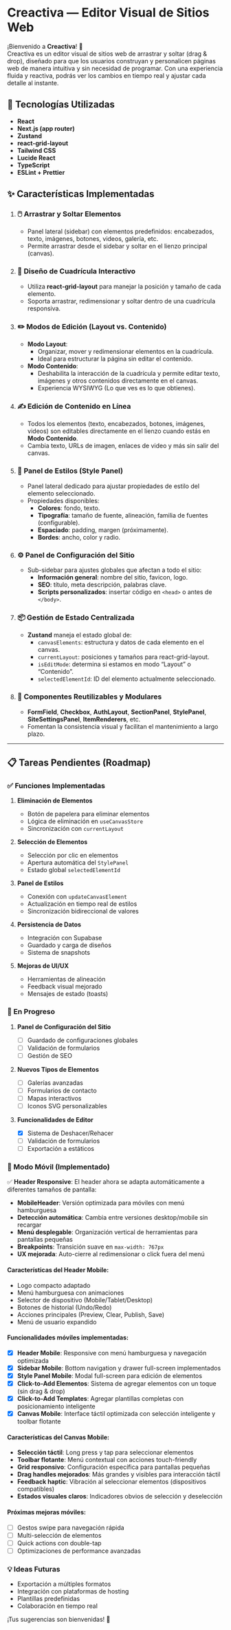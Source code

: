 # Creactiva — Editor Visual de Sitios Web

¡Bienvenido a **Creactiva**! 🎉  
Creactiva es un editor visual de sitios web de arrastrar y soltar (drag & drop), diseñado para que los usuarios construyan y personalicen páginas web de manera intuitiva y sin necesidad de programar. Con una experiencia fluida y reactiva, podrás ver los cambios en tiempo real y ajustar cada detalle al instante.

## 🚀 Tecnologías Utilizadas

- **React**
- **Next.js (app router)**
- **Zustand**
- **react-grid-layout**
- **Tailwind CSS**
- **Lucide React**
- **TypeScript**
- **ESLint + Prettier**

## ✨ Características Implementadas

1. ### 🖱️ Arrastrar y Soltar Elementos

   - Panel lateral (sidebar) con elementos predefinidos: encabezados, texto, imágenes, botones, videos, galería, etc.
   - Permite arrastrar desde el sidebar y soltar en el lienzo principal (canvas).

2. ### 📐 Diseño de Cuadrícula Interactivo

   - Utiliza **react-grid-layout** para manejar la posición y tamaño de cada elemento.
   - Soporta arrastrar, redimensionar y soltar dentro de una cuadrícula responsiva.

3. ### ✏️ Modos de Edición (Layout vs. Contenido)

   - **Modo Layout**:
     - Organizar, mover y redimensionar elementos en la cuadrícula.
     - Ideal para estructurar la página sin editar el contenido.
   - **Modo Contenido**:
     - Deshabilita la interacción de la cuadrícula y permite editar texto, imágenes y otros contenidos directamente en el canvas.
     - Experiencia WYSIWYG (Lo que ves es lo que obtienes).

4. ### ✍️ Edición de Contenido en Línea

   - Todos los elementos (texto, encabezados, botones, imágenes, videos) son editables directamente en el lienzo cuando estás en **Modo Contenido**.
   - Cambia texto, URLs de imagen, enlaces de video y más sin salir del canvas.

5. ### 🎨 Panel de Estilos (Style Panel)

   - Panel lateral dedicado para ajustar propiedades de estilo del elemento seleccionado.
   - Propiedades disponibles:
     - **Colores**: fondo, texto.
     - **Tipografía**: tamaño de fuente, alineación, familia de fuentes (configurable).
     - **Espaciado**: padding, margen (próximamente).
     - **Bordes**: ancho, color y radio.

6. ### ⚙️ Panel de Configuración del Sitio

   - Sub-sidebar para ajustes globales que afectan a todo el sitio:
     - **Información general**: nombre del sitio, favicon, logo.
     - **SEO**: título, meta descripción, palabras clave.
     - **Scripts personalizados**: insertar código en `<head>` o antes de `</body>`.

7. ### 📦 Gestión de Estado Centralizada

   - **Zustand** maneja el estado global de:
     - `canvasElements`: estructura y datos de cada elemento en el canvas.
     - `currentLayout`: posiciones y tamaños para react-grid-layout.
     - `isEditMode`: determina si estamos en modo “Layout” o “Contenido”.
     - `selectedElementId`: ID del elemento actualmente seleccionado.

8. ### 🧩 Componentes Reutilizables y Modulares
   - **FormField**, **Checkbox**, **AuthLayout**, **SectionPanel**, **StylePanel**, **SiteSettingsPanel**, **ItemRenderers**, etc.
   - Fomentan la consistencia visual y facilitan el mantenimiento a largo plazo.

---

## 📋 Tareas Pendientes (Roadmap)

### ✅ Funciones Implementadas

1. **Eliminación de Elementos**

   - Botón de papelera para eliminar elementos
   - Lógica de eliminación en `useCanvasStore`
   - Sincronización con `currentLayout`

2. **Selección de Elementos**

   - Selección por clic en elementos
   - Apertura automática del `StylePanel`
   - Estado global `selectedElementId`

3. **Panel de Estilos**

   - Conexión con `updateCanvasElement`
   - Actualización en tiempo real de estilos
   - Sincronización bidireccional de valores

4. **Persistencia de Datos**

   - Integración con Supabase
   - Guardado y carga de diseños
   - Sistema de snapshots

5. **Mejoras de UI/UX**
   - Herramientas de alineación
   - Feedback visual mejorado
   - Mensajes de estado (toasts)

### 🚧 En Progreso

1. **Panel de Configuración del Sitio**

   - [ ] Guardado de configuraciones globales
   - [ ] Validación de formularios
   - [ ] Gestión de SEO

2. **Nuevos Tipos de Elementos**

   - [ ] Galerías avanzadas
   - [ ] Formularios de contacto
   - [ ] Mapas interactivos
   - [ ] Iconos SVG personalizables

3. **Funcionalidades de Editor**
   - [x] Sistema de Deshacer/Rehacer
   - [ ] Validación de formularios
   - [ ] Exportación a estáticos

### 📱 Modo Móvil (Implementado)

✅ **Header Responsive**: El header ahora se adapta automáticamente a diferentes tamaños de pantalla:

- **MobileHeader**: Versión optimizada para móviles con menú hamburguesa
- **Detección automática**: Cambia entre versiones desktop/mobile sin recargar
- **Menú desplegable**: Organización vertical de herramientas para pantallas pequeñas
- **Breakpoints**: Transición suave en `max-width: 767px`
- **UX mejorada**: Auto-cierre al redimensionar o click fuera del menú

#### Características del Header Mobile:

- Logo compacto adaptado
- Menú hamburguesa con animaciones
- Selector de dispositivo (Mobile/Tablet/Desktop)
- Botones de historial (Undo/Redo)
- Acciones principales (Preview, Clear, Publish, Save)
- Menú de usuario expandido

#### Funcionalidades móviles implementadas:

- [x] **Header Mobile**: Responsive con menú hamburguesa y navegación optimizada
- [x] **Sidebar Mobile**: Bottom navigation y drawer full-screen implementados
- [x] **Style Panel Mobile**: Modal full-screen para edición de elementos
- [x] **Click-to-Add Elementos**: Sistema de agregar elementos con un toque (sin drag & drop)
- [x] **Click-to-Add Templates**: Agregar plantillas completas con posicionamiento inteligente
- [x] **Canvas Mobile**: Interface táctil optimizada con selección inteligente y toolbar flotante

#### Características del Canvas Mobile:

- **Selección táctil**: Long press y tap para seleccionar elementos
- **Toolbar flotante**: Menú contextual con acciones touch-friendly
- **Grid responsivo**: Configuración específica para pantallas pequeñas
- **Drag handles mejorados**: Más grandes y visibles para interacción táctil
- **Feedback haptic**: Vibración al seleccionar elementos (dispositivos compatibles)
- **Estados visuales claros**: Indicadores obvios de selección y deselección

#### Próximas mejoras móviles:

- [ ] Gestos swipe para navegación rápida
- [ ] Multi-selección de elementos
- [ ] Quick actions con double-tap
- [ ] Optimizaciones de performance avanzadas

### 💡 Ideas Futuras

- Exportación a múltiples formatos
- Integración con plataformas de hosting
- Plantillas predefinidas
- Colaboración en tiempo real

¡Tus sugerencias son bienvenidas! 🙌
